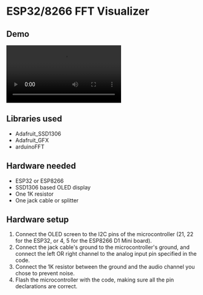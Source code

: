 # ESP32/8266 FFT Visualizer

## Demo
<video width="300px" src="https://github.com/user-attachments/assets/7c88b3fd-4415-4396-ae51-c1a76146e295"></video>

## Libraries used
- Adafruit_SSD1306
- Adafruit_GFX
- arduinoFFT

## Hardware needed
- ESP32 or ESP8266
- SSD1306 based OLED display
- One 1K resistor
- One jack cable or splitter

## Hardware setup
1. Connect the OLED screen to the I2C pins of the microcontroller (21, 22 for the ESP32, or 4, 5 for the ESP8266 D1 Mini board).
2. Connect the jack cable's ground to the microcontroller's ground, and connect the left OR right channel to the analog input pin specified in the code.
3. Connect the 1K resistor between the ground and the audio channel you chose to prevent noise.
4. Flash the microcontroller with the code, making sure all the pin declarations are correct.
